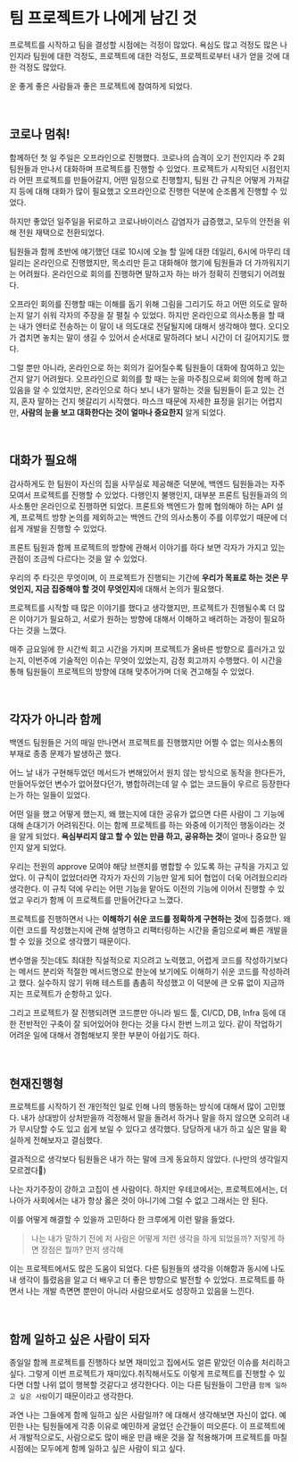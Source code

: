 # 팀 프로젝트가 나에게 남긴 것

프로젝트를 시작하고 팀을 결성할 시점에는 걱정이 많았다. 욕심도 많고 걱정도 많은 나인지라 팀원에 대한 걱정도, 프로젝트에 대한 걱정도, 프로젝트로부터 내가 얻을 것에 대한 걱정도 많았다.

운 좋게 좋은 사람들과 좋은 프로젝트에 참여하게 되었다.

<br>

## 코로나 멈춰!

함께하던 첫 일 주일은 오프라인으로 진행했다. 코로나의 습격이 오기 전인지라 주 2회 팀원들과 만나서 대화하며 프로젝트를 진행할 수 있었다. 프로젝트가 시작되던 시점인지라 어떤 프로젝트를 만들어갈지, 어떤 일정으로 진행할지, 팀원 간 규칙은 어떻게 가져갈지 등에 대해 대화가 많이 필요했고 오프라인으로 진행한 덕분에 순조롭게 진행할 수 있었다.

하지만 좋았던 일주일을 뒤로하고 코로나바이러스 감염자가 급증했고, 모두의 안전을 위해 전원 재택으로 전환되었다.

팀원들과 함께 초반에 얘기했던 대로 10시에 오늘 할 일에 대한 데일리, 6시에 마무리 데일리는 온라인으로 진행했지만, 목소리만 듣고 대화해야 했기에 팀원들과 더 가까워지기는 어려웠다. 온라인으로 회의를 진행하면 말하고자 하는 바가 정확히 진행되기 어려웠다.

오프라인 회의를 진행할 때는 이해를 돕기 위해 그림을 그리기도 하고 어떤 의도로 말하는지 알기 쉬워 각자의 주장을 잘 펼칠 수 있었다. 하지만 온라인으로 의사소통을 할 때는 내가 엔터로 전송하는 이 말이 내 의도대로 전달될지에 대해서 생각해야 했다. 오디오가 겹치면 놓치는 말이 생길 수 있어서 순서대로 말하려다 보니 시간이 더 길어지기도 했다.

그럴 뿐만 아니라, 온라인으로 하는 회의가 길어질수록 팀원들이 대화에 참여하고 있는 건지 알기 어려웠다. 오프라인으로 회의를 할 때는 눈을 마주침으로써 회의에 함께 하고 있음을 알 수 있었지만, 온라인으로 하다 보니 내가 말하는 것을 팀원들이 듣고 있는 건지, 혼자 말하는 건지 헷갈리기 시작했다. 마스크 때문에 자세한 표정을 읽기는 어렵지만, **사람의 눈을 보고 대화한다는 것이 얼마나 중요한지** 알게 되었다.

<br>

## 대화가 필요해

감사하게도 한 팀원이 자신의 집을 사무실로 제공해준 덕분에, 백엔드 팀원들과는 자주 모여서 프로젝트를 진행할 수 있었다. 다행인지 불행인지, 대부분 프론트 팀원들과의 의사소통만 온라인으로 진행하면 되었다. 프론트와 백엔드가 함께 협의해야 하는 API 설계, 프로젝트 방향 논의를 제외하고는 백엔드 간의 의사소통이 주를 이루었기 때문에 더 쉽게 개발을 진행할 수 있었다.

프론트 팀원과 함께 프로젝트의 방향에 관해서 이야기를 하다 보면 각자가 가지고 있는 관점이 조금씩 다르다는 것을 알 수 있었다.

우리의 주 타깃은 무엇이며, 이 프로젝트가 진행되는 기간에 **우리가 목표로 하는 것은 무엇인지, 지금 집중해야 할 것이 무엇인지**에 대해서 논의가 필요했다.

프로젝트를 시작할 때 많은 이야기를 했다고 생각했지만, 프로젝트가 진행될수록 더 많은 이야기가 필요하고, 서로가 원하는 방향에 대해서 이해하고 배려하는 과정이 필요하다는 것을 느꼈다.

매주 금요일에 한 시간씩 회고 시간을 가지며 프로젝트가 올바른 방향으로 흘러가고 있는지, 이번주에 기술적인 이슈는 무엇이 있었는지, 감정 회고까지 수행했다. 이 시간을 통해 팀원들이 프로젝트의 방향에 대해 맞추어가며 더욱 견고해질 수 있었다.

<br>

## 각자가 아니라 함께

백엔드 팀원들은 거의 매일 만나면서 프로젝트를 진행했지만 어쩔 수 없는 의사소통의 부재로 종종 문제가 발생하곤 했다.

어느 날 내가 구현해두었던 메서드가 변해있어서 원치 않는 방식으로 동작을 한다든가, 만들어두었던 변수가 없어졌다던가, 병합하려는데 알 수 없는 코드들이 우르르 등장한다는가 하는 일들이 있었다.

어떤 일을 했고 어떻게 했는지, 왜 했는지에 대한 공유가 없으면 다른 사람이 그 기능에 대해 손대기가 어려워진다. 이는 함께 프로젝트를 하는 와중에 이기적인 행동이라는 것을 알게 되었다. **욕심부리지 않고 할 수 있는 만큼 하고, 공유하는 것**이 얼마나 중요한 일인지 알게 되었다.

우리는 전원의 approve 모여야 해당 브랜치를 병합할 수 있도록 하는 규칙을 가지고 있었다. 이 규칙이 없었더라면 각자가 자신의 기능만 알게 되어 협업이 더욱 어려웠으리라 생각한다. 이 규칙 덕에 우리는 어떤 기능을 맡아도 이전의 기능에 이어서 진행할 수 있었고 우리가 함께 이 프로젝트를 만들어간다고 느꼈다.

프로젝트를 진행하면서 나는 **이해하기 쉬운 코드를 정확하게 구현하는 것**에 집중했다. 왜 이런 코드를 작성했는지에 관해 설명하고 리팩터링하는 시간을 줄임으로써 빠른 개발을 할 수 있을 것으로 생각했기 때문이다.

변수명을 짓는데도 최대한 직설적으로 지으려고 노력했고, 어렵게 코드를 작성하기보다는 메서드 분리와 적절한 메서드명으로 한눈에 보기에도 이해하기 쉬운 코드를 작성하려고 했다. 실수하지 않기 위해 테스트를 촘촘히 작성했고 이 덕분에 큰 오류 없이 지금까지는 프로젝트가 순항하고 있다.

그리고 프로젝트가 잘 진행되려면 코드뿐만 아니라 빌드 툴, CI/CD, DB, Infra 등에 대한 전반적인 구축이 잘 되어있어야 한다는 것을 다시 한번 느끼고 있다. 같이 작업하기 어려운 일에 대해서 경험해보지 못한 부분이 아쉽기도 하다.

<br>

## 현재진행형

프로젝트를 시작하기 전 개인적인 일로 인해 나의 행동하는 방식에 대해서 많이 고민했다. 내가 상대방이 상처받을까 걱정해서 말을 돌려서 하거나 말을 하지 않으면 오히려 내가 무시당할 수도 있고 쉽게 보일 수 있다고 생각했다. 당당하게 내가 하고 싶은 말을 확실하게 전해보자고 결심했다.

결과적으로 생각보다 팀원들은 내가 하는 말에 크게 동요하지 않았다. (나만의 생각일지 모르겠다🥲)

나는 자기주장이 강하고 고집이 센 사람이다. 하지만 우테코에서는, 프로젝트에서는, 더 나아가 사회에서는 내가 항상 옳은 것이 아니기에 그럴 수 없고 그래서는 안 된다.

이를 어떻게 해결할 수 있을까 고민하다 한 크루에게 이런 말을 들었다.

> 나는 내가 말하기 전에 저 사람은 어떻게 저런 생각을 하게 되었을까? 저렇게 하면 장점은 뭘까? 먼저 생각해

이는 프로젝트에서도 많은 도움이 되었다. 다른 팀원들의 생각을 이해함과 동시에 나도 내 생각이 틀렸음을 알고 더 배우고 더 좋은 방향으로 발전할 수 있었다. 프로젝트를 하면서 나는 개발 측면면 뿐만이 아니라 사람으로서도 성장하고 있음을 느낀다.

<br>

## 함께 일하고 싶은 사람이 되자

종일일 함께 프로젝트를 진행하다 보면 재미있고 집에서도 얼른 맡았던 이슈를 처리하고 싶다. 그렇게 이번 프로젝트가 재미있다.취직해서도도 이렇게 프로젝트를 진행할 수 있다면 더할 나위 없이 행복할 것같다고 생각한다다. 이는 다른 팀원들이 그만큼 `함께 일하고 싶은 사람`이기 때문이라고 생각한다.  

과연 나는 그들에게 함께 일하고 싶은 사람일까? 에 대해서 생각해보면 자신이 없다. 예민한 나는 팀원들에게 각종 이유로 예민하게 굴었던 순간들이 떠오른다. 이 프로젝트에서 개발적으로도, 사람으로도 많이 배운 만큼 배운 것을 잘 적용해가며 프로젝트를 마칠 시점에는 모두에게 함께 일하고 싶은 사람이 되고 싶다.

